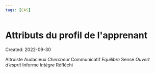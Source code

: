 ```yaml
---
tags: [CAS] 
---
```

# Attributs du profil de l'apprenant
Created: 2022-09-30

Altruiste
Audacieux
*Chercheur*
Communicatif
*Equilibre*
Sensé
*Ouvert d’esprit*
Informe
*Intègre*
Réfléchi